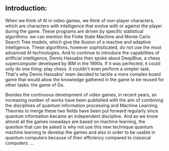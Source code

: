 ## Introduction: 
When we think of AI in video games, we think of non-player characters, which are characters with intelligence that evolve with or against the player during the game. These programs are driven by specific statistical algorithms: we can mention the Finite State Machine and Monte Carlo Search Tree models, which give the illusion of a reactive and adaptive intelligence. These algorithms, however sophisticated, do not use the most advanced AI technologies.
And to continue to introduce the capabilities of artificial intelligence, Demis Hassabis then spoke about DeepBlue, a chess supercomputer developed by IBM in the 1990s. If it was perfected, it could only do one thing: play chess. It couldn't even perform a simpler task. That's why Demis Hassabis' team decided to tackle a more complex board game that would allow the knowledge gathered in the game to be reused for other tasks: the game of Go.

Besides the continuous development of video games, in recent years, an increasing number of works have been published with the aim of combining the disciplines of quantum information processing and Machine Learning. Theories to merge these two fields have been put forward regularly since quantum information became an independent discipline. And as we know almost all the games nowadays are based on machine learning, the question that can be asked is why not use this new technique quantum machine learning to develop the games and also in order to be usable in quantum computers because of their efficiency compared to classical computers.
 ... 
